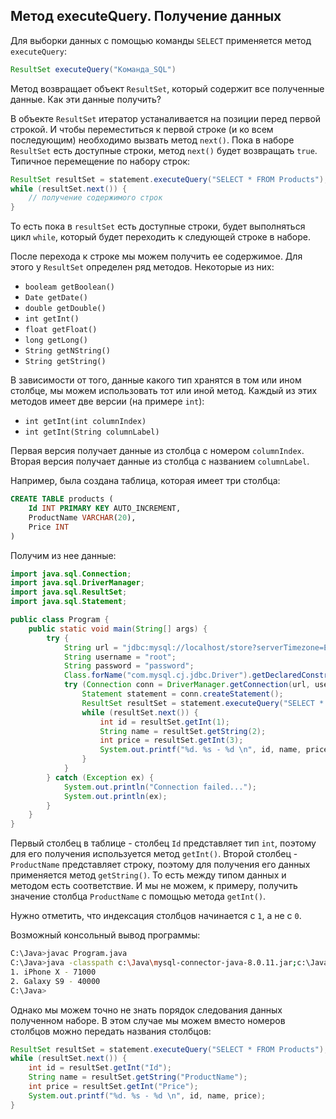 ## Метод executeQuery. Получение данных
Для выборки данных с помощью команды `SELECT` применяется метод `executeQuery`:
```java
ResultSet executeQuery("Команда_SQL")
```

Метод возвращает объект `ResultSet`, который содержит все полученные данные. Как эти данные получить?

В объекте `ResultSet` итератор устаналивается на позиции перед первой строкой. И чтобы переместиться к первой строке (и ко всем последующим) необходимо вызвать метод `next()`. Пока в наборе `ResultSet` есть доступные строки, метод `next()` будет возвращать `true`. Типичное перемещение по набору строк:
```java
ResultSet resultSet = statement.executeQuery("SELECT * FROM Products");
while (resultSet.next()) {
    // получение содержимого строк
}
```

То есть пока в `resultSet` есть доступные строки, будет выполняться цикл `while`, который будет переходить к следующей строке в наборе.

После перехода к строке мы можем получить ее содержимое. Для этого у `ResultSet` определен ряд методов. Некоторые из них:
- `booleam getBoolean()`
- `Date getDate()`
- `double getDouble()`
- `int getInt()`
- `float getFloat()`
- `long getLong()`
- `String getNString()`
- `String getString()`

В зависимости от того, данные какого тип хранятся в том или ином столбце, мы можем использовать тот или иной метод. Каждый из этих методов имеет две версии (на примере `int`):
- `int getInt(int columnIndex)`
- `int getInt(String columnLabel)`

Первая версия получает данные из столбца с номером `columnIndex`. Вторая версия получает данные из столбца с названием `columnLabel`.

Например, была создана таблица, которая имеет три столбца:
```sql
CREATE TABLE products (
    Id INT PRIMARY KEY AUTO_INCREMENT, 
    ProductName VARCHAR(20), 
    Price INT
)
```

Получим из нее данные:
```java
import java.sql.Connection;
import java.sql.DriverManager;
import java.sql.ResultSet;
import java.sql.Statement;

public class Program {
    public static void main(String[] args) {
        try {
            String url = "jdbc:mysql://localhost/store?serverTimezone=Europe/Moscow&useSSL=false";
            String username = "root";
            String password = "password";
            Class.forName("com.mysql.cj.jdbc.Driver").getDeclaredConstructor().newInstance();
            try (Connection conn = DriverManager.getConnection(url, username, password)) {
                Statement statement = conn.createStatement();
                ResultSet resultSet = statement.executeQuery("SELECT * FROM Products");
                while (resultSet.next()) {
                    int id = resultSet.getInt(1);
                    String name = resultSet.getString(2);
                    int price = resultSet.getInt(3);
                    System.out.printf("%d. %s - %d \n", id, name, price);
                }
            }
        } catch (Exception ex) {
            System.out.println("Connection failed...");
            System.out.println(ex);
        }
    }
}
```

Первый столбец в таблице - столбец `Id` представляет тип `int`, поэтому для его получения используется метод `getInt()`. Второй столбец - `ProductName` представляет строку, поэтому для получения его данных применяется метод `getString()`. То есть между типом данных и методом есть соответствие. И мы не можем, к примеру, получить значение столбца `ProductName` с помощью метода `getInt()`.

Нужно отметить, что индексация столбцов начинается с `1`, а не с `0`.

Возможный консольный вывод программы:
```sh
C:\Java>javac Program.java
C:\Java>java -classpath c:\Java\mysql-connector-java-8.0.11.jar;c:\Java Program
1. iPhone X - 71000
2. Galaxy S9 - 40000
C:\Java>
```
Однако мы можем точно не знать порядок следования данных полученном наборе. В этом случае мы можем вместо номеров столбцов можно передать названия столбцов:
```java
ResultSet resultSet = statement.executeQuery("SELECT * FROM Products");
while (resultSet.next()) {
    int id = resultSet.getInt("Id");
    String name = resultSet.getString("ProductName");
    int price = resultSet.getInt("Price");
    System.out.printf("%d. %s - %d \n", id, name, price);
}
```